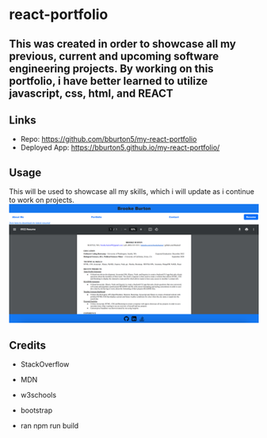 # react-portfolio

## This was created in order to showcase all my previous, current and upcoming software engineering projects. By working on this portfolio, i have better learned to utilize javascript, css, html, and REACT

## Links

- Repo: https://github.com/bburton5/my-react-portfolio
- Deployed App: https://bburton5.github.io/my-react-portfolio/

## Usage

This will be used to showcase all my skills, which i will update as i continue to work on projects.
![screenshot of my portfolio](./my-react-app/src/utils/images/screenshot.png)

## Credits

- StackOverflow
- MDN
- w3schools
- bootstrap

- ran npm run build

